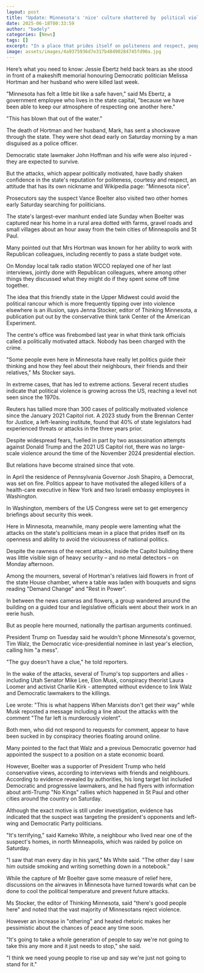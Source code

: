 ```yaml
---
layout: post
title: "Update: Minnesota's 'nice' culture shattered by  political violence"
date: 2025-06-18T00:33:59
author: "badely"
categories: [News]
tags: []
excerpt: "In a place that prides itself on politeness and respect, people are reeling after the targeted assassination of a popular politician."
image: assets/images/4a9375936d7e317b48490284745fd90a.jpg
---
```


Here’s what you need to know: Jessie Ebertz held back tears as she stood in front of a makeshift memorial honouring Democratic politician Melissa Hortman and her husband who were killed last week.

"Minnesota has felt a little bit like a safe haven," said Ms Ebertz, a government employee who lives in the state capital, "because we have been able to keep our atmosphere of respecting one another here."

"This has blown that out of the water."

The death of Hortman and her husband, Mark, has sent a shockwave through the state. They were shot dead early on Saturday morning by a man disguised as a police officer.

Democratic state lawmaker John Hoffman and his wife were also injured - they are expected to survive. 

But the attacks, which appear politically motivated, have badly shaken confidence in the state's reputation for politeness, courtesy and respect, an attitude that has its own nickname and Wikipedia page: "Minnesota nice". 

Prosecutors say the suspect Vance Boelter also visited two other homes early Saturday searching for politicians.

The state's largest-ever manhunt ended late Sunday when Boelter was captured near his home in a rural area dotted with farms, gravel roads and small villages about an hour away from the twin cities of Minneapolis and St Paul.

Many pointed out that Mrs Hortman was known for her ability to work with Republican colleagues, including recently to pass a state budget vote. 

On Monday local talk radio station WCCO replayed one of her last interviews, jointly done with Republican colleagues, where among other things they discussed what they might do if they spent some off time together.

The idea that this friendly state in the Upper Midwest could avoid the political rancour which is more frequently tipping over into violence elsewhere is an illusion, says Jenna Stocker, editor of Thinking Minnesota, a publication put out by the conservative think tank Center of the American Experiment.

The centre's office was firebombed last year in what think tank officials called a politically motivated attack. Nobody has been charged with the crime.

"Some people even here in Minnesota have really let politics guide their thinking and how they feel about their neighbours, their friends and their relatives," Ms Stocker says.

In extreme cases, that has led to extreme actions. Several recent studies indicate that political violence is growing across the US, reaching a level not seen since the 1970s.

Reuters has tallied more than 300 cases of politically motivated violence since the January 2021 Capitol riot. A 2023 study from the Brennan Center for Justice, a left-leaning institute, found that 40% of state legislators had experienced threats or attacks in the three years prior.

Despite widespread fears, fuelled in part by two assassination attempts against Donald Trump and the 2021 US Capitol riot, there was no large-scale violence around the time of the November 2024 presidential election.

But relations have become strained since that vote.

In April the residence of Pennsylvania Governor Josh Shapiro, a Democrat, was set on fire. Politics appear to have motivated the alleged killers of a health-care executive in New York and two Israeli embassy employees in Washington.

In Washington, members of the US Congress were set to get emergency briefings about security this week.

Here in Minnesota, meanwhile, many people were lamenting what the attacks on the state's politicians mean in a place that prides itself on its openness and ability to avoid the viciousness of national politics.

Despite the rawness of the recent attacks, inside the Capitol building there was little visible sign of heavy security – and no metal detectors – on Monday afternoon. 

Among the mourners, several of Hortman's relatives laid flowers in front of the state House chamber, where a table was laden with bouquets and signs reading "Demand Change" and "Rest in Power".

In between the news cameras and flowers, a group wandered around the building on a guided tour and legislative officials went about their work in an eerie hush.

But as people here mourned, nationally the partisan arguments continued.

President Trump on Tuesday said he wouldn't phone Minnesota's governor, Tim Walz, the Democratic vice-presidential nominee in last year's election, calling him "a mess".

"The guy doesn't have a clue," he told reporters.

In the wake of the attacks, several of Trump's top supporters and allies - including Utah Senator Mike Lee, Elon Musk, conspiracy theorist Laura Loomer and activist Charlie Kirk - attempted without evidence to link Walz and Democratic lawmakers to the killings.

Lee wrote: "This is what happens When Marxists don't get their way" while Musk reposted a message including a line about the attacks with the comment "The far left is murderously violent".

Both men, who did not respond to requests for comment, appear to have been sucked in by conspiracy theories floating around online.

Many pointed to the fact that Walz and a previous Democratic governor had appointed the suspect to a position on a state economic board.

However, Boelter was a supporter of President Trump who held conservative views, according to interviews with friends and neighbours. According to evidence revealed by authorities, his long target list included Democratic and progressive lawmakers, and he had flyers with information about anti-Trump "No Kings" rallies which happened in St Paul and other cities around the country on Saturday.

Although the exact motive is still under investigation, evidence has indicated that the suspect was targeting the president's opponents and left-wing and Democratic Party politicians.

"It's terrifying," said Kameko White, a neighbour who lived near one of the suspect's homes, in north Minneapolis, which was raided by police on Saturday.

"I saw that man every day in his yard," Ms White said. "The other day I saw him outside smoking and writing something down in a notebook."

While the capture of Mr Boelter gave some measure of relief here, discussions on the airwaves in Minnesota have turned towards what can be done to cool the political temperature and prevent future attacks.

Ms Stocker, the editor of Thinking Minnesota, said "there's good people here" and noted that the vast majority of Minnesotans reject violence.

However an increase in "othering" and heated rhetoric makes her pessimistic about the chances of peace any time soon.

"It's going to take a whole generation of people to say we're not going to take this any more and it just needs to stop," she said.

"I think we need young people to rise up and say we're just not going to stand for it."

